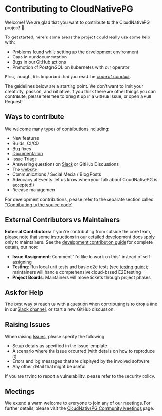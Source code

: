 # Contributing to CloudNativePG

Welcome! We are glad that you want to contribute to the CloudNativePG project! 💖

To get started, here's some areas the project could really use some help with:

* Problems found while setting up the development environment
* Gaps in our documentation
* Bugs in our GitHub actions
* Promotion of PostgreSQL on Kubernetes with our operator

First, though, it is important that you read the
[code of conduct](CODE_OF_CONDUCT.md).

The guidelines below are a starting point. We don't want to limit your
creativity, passion, and initiative. If you think there are other things 
you can contribute, please feel free to bring it up in a GitHub Issue, 
or open a Pull Request!

## Ways to contribute

We welcome many types of contributions including:

* New features
* Builds, CI/CD
* Bug fixes
* [Documentation](docs/README.md)
* Issue Triage
* Answering questions on [Slack](README.md#communications) or GitHub Discussions
* The [website](https://github.com/cloudnative-pg/cloudnative-pg.github.io)
* Communications / Social Media / Blog Posts
* Advocacy at Events (let us know when your talk about CloudNativePG is accepted!)
* Release management

For development contributions, please refer to the separate section called
["Contributing to the source code"](contribute/README.md).

## External Contributors vs Maintainers

**External Contributors:** If you're contributing from outside the core team, please note that some instructions in our detailed development docs apply only to maintainers. See the [development contribution guide](contribute/README.md) for complete details, but note:

- **Issue Assignment**: Comment "I'd like to work on this" instead of self-assigning
- **Testing**: Run local unit tests and basic e2e tests (see [testing guide](contribute/e2e_testing_environment/README.md)); maintainers will handle comprehensive cloud-based E2E testing
- **Project Boards**: Maintainers will move tickets through project phases

## Ask for Help

The best way to reach us with a question when contributing is to drop a line in
our [Slack channel](README.md#communications), or start a new GitHub discussion.

## Raising Issues

When raising [Issues](https://github.com/cloudnative-pg/cloudnative-pg/issues), please specify the following:

* Setup details as specified in the Issue template
* A scenario where the issue occurred (with details on how to reproduce it)
* Errors and log messages that are displayed by the involved software
* Any other detail that might be useful

If you are trying to report a vulnerability, please refer to the
[security policy](SECURITY.md).

## Meetings

We extend a warm welcome to everyone to join any of our meetings.
For further details, please visit the
[CloudNativePG Community Meetings](https://github.com/cloudnative-pg#cloudnativepg-community-meetings) page.

